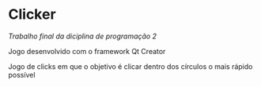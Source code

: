 # Clicker

*Trabalho final da diciplina de programação 2*

Jogo desenvolvido com o framework Qt Creator

Jogo de clicks em que o objetivo é clicar dentro dos
círculos o mais rápido possível

